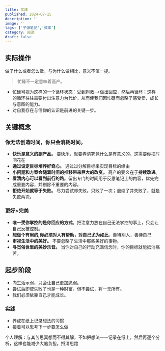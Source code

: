 ```yaml
---
title: 实践
published: 2024-07-15
description: ''
image: ''
tags: ['子弹笔记','效率']
category: 阅读
draft: false 
---
```

## 实际操作

做了什么或者怎么做，与为什么做相比，意义不值一提。

> 忙碌不一定意味着高产。

- 忙碌可视为这样的一个循环状态：受到刺激-->做出回应，然后再循环；这样的循环往往需要付出注意力为代价，从而使我们因忙碌而忽略了感受爱、成长与意图的能力。
- 对自我存在与信仰的认识是前进的关键一步。

## 关键概念

### 你无法创造时间，你只会消耗时间。

- **快乐是意义的副产品。** 要快乐，就要弄清究竟什么是有意义的。这需要你把时间花在
- **通过设定目标培养好奇心。** 通过过分解目标来实现目标的缘由
- **小问题和方案会随着时间的推移带来巨大的改变。** 高产的要义在于**持续改进**。
- **看清内心可以看到前行的路**。留出专门的时间用于反思笔记上的内容，优先完成重要内容，并剔除不重要的内容。
- **拒绝开始就等于失败。** 尽力尝试却失败，只败了一次；退缩了并失败了，就是失败两次，  

### 更好>完美

- **唯一受你掌控的是你回应的方式**。把注意力放在自己无法掌控的事上，只会让自己反被控制。
- **想做个有用的,你必须对人有帮助，对自己尤为如此**。善待别人，善待自己
- **审视生活中的美好。** 不要忽略了生活中那些美好的事物。
- **寻觅俗世里的美妙乐音。** 当你对自己的行动充满信念时，你的目标就能抵消痛苦。

## 起步阶段

- 向生活示弱，只会让自己更加脆弱。
- 尝试后即使失败了也是一种财富，但不尝试，将一无所有。
- 我们必须依靠自己才能成长。

### 实践

- 养成在纸上记录想法的习惯
- 接着可以思考下一步要怎么做

个人理解：与其苦思冥想而不得其解，不如把想法一一记录在纸上，然后再逐个分析，这样也能减少大脑负担，捋清思路